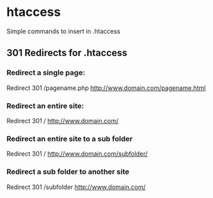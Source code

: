 # htaccess
Simple commands to insert in .htaccess

## 301 Redirects for .htaccess
### Redirect a single page:
Redirect 301 /pagename.php http://www.domain.com/pagename.html

### Redirect an entire site:
Redirect 301 / http://www.domain.com/

### Redirect an entire site to a sub folder
Redirect 301 / http://www.domain.com/subfolder/

### Redirect a sub folder to another site
Redirect 301 /subfolder http://www.domain.com/
